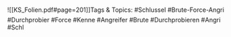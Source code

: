 
![[KS_Folien.pdf#page=201]]Tags & Topics:
   #Schlussel
   #Brute-Force-Angri
   #Durchprobier
   #Force
   #Kenne
   #Angreifer
   #Brute
   #Durchprobieren
   #Angri
   #Schl